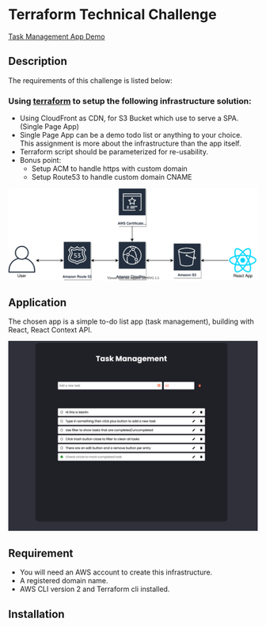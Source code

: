 # Terraform Technical Challenge

[Task Management App Demo](https://yin-hsiang-liu.com/)

## Description
The requirements of this challenge is listed below:

### Using [terraform](https://www.terraform.io/) to setup the following infrastructure solution:
- Using CloudFront as CDN, for S3 Bucket which use to serve a SPA. (Single Page App)
- Single Page App can be a demo todo list or anything to your choice. This assignment is more about the infrastructure than the app itself.
- Terraform script should be parameterized for re-usability.
- Bonus point:
  - Setup ACM to handle https with custom domain
  - Setup Route53 to handle custom domain CNAME
  

![alt text](./assets/technical-challenge.svg)

## Application
The chosen app is a simple to-do list app (task management), building with React, React Context API.

![alt text](./assets/task-app-demo.png)
## Requirement
- You will need an AWS account to create this infrastructure.
- A registered domain name.
- AWS CLI version 2 and Terraform cli installed.
## Installation


 


